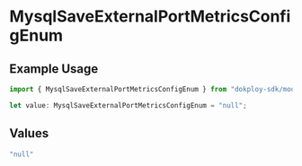 # MysqlSaveExternalPortMetricsConfigEnum

## Example Usage

```typescript
import { MysqlSaveExternalPortMetricsConfigEnum } from "dokploy-sdk/models/operations";

let value: MysqlSaveExternalPortMetricsConfigEnum = "null";
```

## Values

```typescript
"null"
```